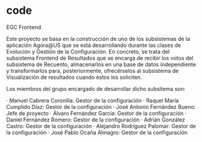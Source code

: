 code
====

EGC Frontend

Este proyecto se basa en la construcción de uno de los subsistemas de la aplicación Agora@US que se está 
desarrollando durante las clases de Evolución y Gestión de la Configuración. En concreto, se trata del subsistema
Frontend de Resultados que se encarga de recibir los votos del subsistema de Recuento, almacenarlos en una base
de datos independiente y transformarlos para, posteriormente, ofrecérselos al subsistema de Visualización de 
resultados cuando éstos los soliciten.

Los miembros del grupo encargado de desarrollar dicho subsitema son:

· Manuel Cabrera Coronilla: Gestor de la configuración
· Raquel María Cumplido Díaz: Gestor de la configuración
· José Antonio Fernández Bueno: Jefe de proyecto
· Álvaro Fernández García: Gestor de la configuración
· Daniel Fernández Romero: Gestor de la configuración
· Adrián González Castro: Gestor de la configuración
· Alejandro Rodríguez Palomar: Gestor de la configuración
· José Pablo Ocaña Almagro: Gestor de la configuración
